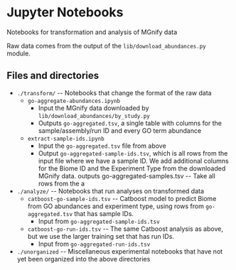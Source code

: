 # Jupyter Notebooks

Notebooks for transformation and analysis of MGnify data

Raw data comes from the output of the `lib/download_abundances.py` module.


## Files and directories

* `./transform/` -- Notebooks that change the format of the raw data
  * `go-aggregate-abundances.ipynb`
    * Input the MGnify data downloaded by `lib/download_abundances/by_study.py`
    * Outputs `go-aggregated.tsv`, a single table with columns for the sample/assembly/run ID and every GO term abundance
  * `extract-sample-ids.ipynb`
    * Input the `go-aggregated.tsv` file from above
    * Output `go-aggregated-sample-ids.tsv`, which is all rows from the input file where we have a sample ID. We add additional columns for the Biome ID and the Experiment Type from the downloaded MGnify data.
outputs go-aggregated-samples.tsv -- Take all rows from the a
* `./analyze/` -- Notebooks that run analyses on transformed data
  * `catboost-go-sample-ids.tsv` -- Catboost model to predict Biome from GO abundances and experiment type, using rows from `go-aggregated.tsv` that has sample IDs.
    * Input from `go-aggregated-sample-ids.tsv`
  * `catboost-go-run-ids.tsv` -- The same Catboost analysis as above, but we use the larger training set that has run IDs.
    * Input from `go-aggregated-run-ids.tsv`
* `./unorganized` -- Miscellaneous experimental notebooks that have not yet been organized into the above directories
